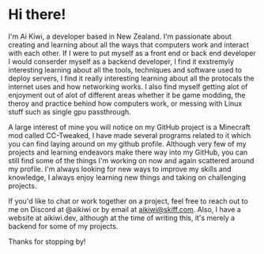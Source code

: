 # Hi there!
I'm Ai Kiwi, a developer based in New Zealand. I'm passionate about creating and learning about all the ways that computers work and interact with each other. If I were to put myself as a front end or back end developer I would conserder myself as a backend developer, I find it exstremyly interesting learning about all the tools, techniques and software used to deploy servers, I find it really interesting learning about all the protocals the internet uses and how networking works. I also find myself getting alot of enjoyment out of alot of different areas whether it be game modding, the theroy and practice behind how computers work, or messing with Linux stuff such as single gpu passthrough. 

A large interest of mine you will notice on my GitHub project is a Minecraft mod called CC-Tweaked, I have made several programs related to it which you can find laying around on my github profile. Although very few of my projects and learning endeavors make there way into my GitHub, you can still find some of the things I'm working on now and again scattered around my profile. I'm always looking for new ways to improve my skills and knowledge, I always enjoy learning new things and taking on challenging projects.

If you'd like to chat or work together on a project, feel free to reach out to me on Discord at @aikiwi or by email at aikiwi@skiff.com. Also, I have a website at aikiwi.dev, although at the time of writing this, it's merely a backend for some of my projects.

Thanks for stopping by!
